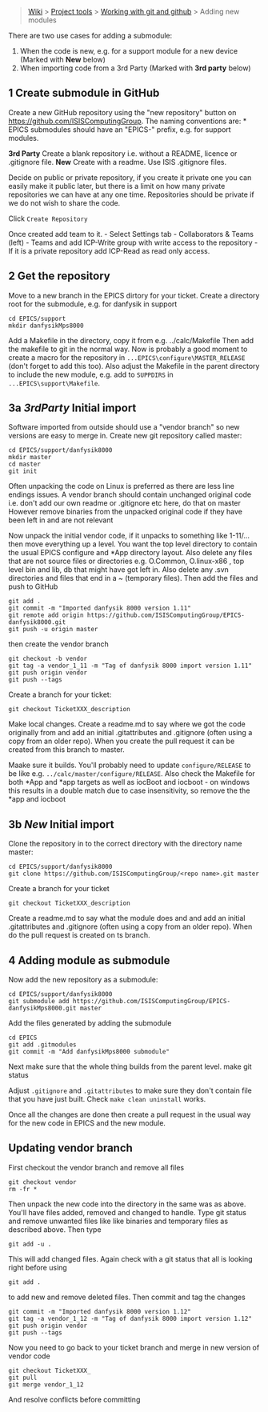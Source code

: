 > [Wiki](Home) > [Project tools](Project-tools) > [Working with git and github](Working-with-git-and-github) > Adding new modules

There are two use cases for adding a submodule:

1. When the code is new, e.g. for a support module for a new device (Marked with **New** below)
1. When importing code from a 3rd Party (Marked with **3rd party** below)

## 1 Create submodule in GitHub

Create a new GitHub repository using the "new repository" button on https://github.com/ISISComputingGroup. The naming conventions are:
    *  EPICS submodules should have an "EPICS-" prefix, e.g. for support modules. 

**3rd Party** Create a blank repository i.e. without a README, licence or .gitignore file. 
**New** Create with a readme. Use ISIS .gitignore files.

Decide on public or private repository, if you create it private one you can easily make it public later, but there is a limit on how many private repositories we can have at any one time. Repositories should be private if we do not wish to share the code.

Click `Create Repository`

Once created add team to it.
    - Select Settings tab
    - Collaborators & Teams (left)
    - Teams and add ICP-Write group with write access to the repository
    - If it is a private repository add ICP-Read as read only access.

## 2 Get the repository

Move to a new branch in the EPICS dirtory for your ticket. Create a directory root for the submodule, e.g. for danfysik in support

    cd EPICS/support
    mkdir danfysikMps8000

Add a Makefile in the directory, copy it from e.g. ../calc/Makefile  Then add the makefile to git in the normal way.
Now is probably a good moment to create a macro for the repository in `...EPICS\configure\MASTER_RELEASE` (don't forget to add this too). Also adjust the Makefile in the parent directory to include the new module, e.g. add to `SUPPDIRS` in `...EPICS\support\Makefile`.


## 3a *3rdParty* Initial import

Software imported from outside should use a "vendor branch" so new versions are easy to merge in. Create new git repository called master:

    cd EPICS/support/danfysik8000
    mkdir master
    cd master
    git init

Often unpacking the code on Linux is preferred as there are less line endings issues. A vendor branch should contain unchanged original code i.e. don't add our own readme or .gitignore etc here, do that on master  However remove binaries from the unpacked original code if they have been left in and are not relevant
 
Now unpack the initial vendor code, if it unpacks to something like 1-11/... then move everything up a level. You want the top level directory to contain the usual EPICS configure and *App directory layout. Also delete any files that are not source files or directories e.g. O.Common, O.linux-x86 , top level bin and lib, db that might have got left in.  Also delete any .svn directories and files that end in a ~ (temporary files). Then add the files and push to GitHub
 
    git add .
    git commit -m "Imported danfysik 8000 version 1.11"
    git remote add origin https://github.com/ISISComputingGroup/EPICS-danfysik8000.git
    git push -u origin master

then create the vendor branch

    git checkout -b vendor
    git tag -a vendor_1_11 -m "Tag of danfysik 8000 import version 1.11"
    git push origin vendor
    git push --tags

Create a branch for your ticket:

    git checkout TicketXXX_description

Make local changes. Create a readme.md to say where we got the code originally from and add an initial .gitattributes and .gitignore (often using a copy from an older repo).
When you create the pull request it can be created from this branch to master.

Maake sure it builds. You'll probably need to update `configure/RELEASE` to be like e.g. `../calc/master/configure/RELEASE`. Also check the Makefile for both *App and *app targets as well as iocBoot and iocboot - on windows this results in a double match due to case insensitivity, so remove the the *app and iocboot

## 3b *New* Initial import

Clone the repository in to the correct directory with the directory name master:

    cd EPICS/support/danfysik8000
	git clone https://github.com/ISISComputingGroup/<repo name>.git master

Create a branch for your ticket

    git checkout TicketXXX_description

Create a readme.md to say what the module does and and add an initial .gitattributes and .gitignore (often using a copy from an older repo).
When do the pull request is created on ts branch.

## 4 Adding module as submodule

Now add the new repository as a submodule:

    cd EPICS/support/danfysik8000
    git submodule add https://github.com/ISISComputingGroup/EPICS-danfysikMps8000.git master

Add the files generated by adding the submodule

	cd EPICS
    git add .gitmodules
    git commit -m "Add danfysikMps8000 submodule"


Next make sure that the whole thing builds from the parent level.
    make
    git status

Adjust `.gitignore` and `.gitattributes` to make sure they don't contain file that you have just built. Check `make clean uninstall` works. 

Once all the changes are done then create a pull request in the usual way for the new code in EPICS and the new module.

## Updating vendor branch

First checkout the vendor branch and remove all files

    git checkout vendor
    rm -fr *

Then unpack the new code into the directory in the same was as above. You'll have files added, removed and changed to handle. Type  git status  and remove unwanted files like like binaries and temporary files as described above. Then type  

    git add -u .

This will add changed files. Again check with a   git status  that all is looking right before using 

    git add .

to add new and remove deleted files. Then commit and tag the changes

    git commit -m "Imported danfysik 8000 version 1.12"
    git tag -a vendor_1_12 -m "Tag of danfysik 8000 import version 1.12"
    git push origin vendor
    git push --tags

Now you need to go back to your ticket branch and merge in new version of vendor code

    git checkout TicketXXX_
    git pull
    git merge vendor_1_12

And resolve conflicts before committing

